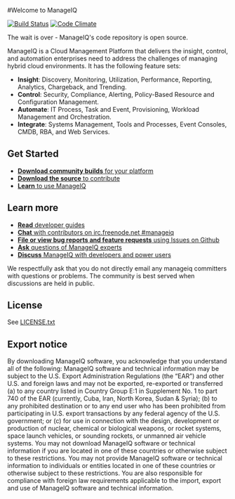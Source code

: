 #Welcome to ManageIQ

[![Build Status](http://img.shields.io/travis/ManageIQ/manageiq.svg)](https://travis-ci.org/ManageIQ/manageiq)
[![Code Climate](http://img.shields.io/codeclimate/github/ManageIQ/manageiq.svg)](https://codeclimate.com/github/ManageIQ/manageiq)

The wait is over - ManageIQ's code repository is open source.

ManageIQ is a Cloud Management Platform that delivers the insight, control, and automation enterprises need to address the challenges of managing hybrid cloud environments.  It has the following feature sets:

* **Insight**: Discovery, Monitoring, Utilization, Performance, Reporting, Analytics, Chargeback, and Trending.
* **Control**: Security, Compliance, Alerting, Policy-Based Resource and Configuration Management.
* **Automate**: IT Process, Task and Event, Provisioning, Workload Management and Orchestration.
* **Integrate**: Systems Management, Tools and Processes, Event Consoles, CMDB, RBA, and Web Services.

## Get Started

*  [**Download community builds** for your platform](http://releases.manageiq.org/)
*  [**Download the source** to contribute](https://github.com/ManageIQ/manageiq)
*  [**Learn** to use ManageIQ](https://www.youtube.com/user/ManageIQVideo)

## Learn more

*  [**Read** developer guides](https://github.com/ManageiQ/guides)
*  [**Chat** with contributors on irc.freenode.net \#manageiq](http://manageiq.org/community/irc/)
*  [**File or view bug reports and feature requests** using Issues on Github](https://github.com/ManageIQ/manageiq/issues?state=open)
*  [**Ask** questions of ManageIQ experts](http://ask.manageiq.org/)
*  [**Discuss** ManageIQ with developers and power users](http://talk.manageiq.org/)

We respectfully ask that you do not directly email any manageiq committers with questions or problems. The community is best served when discussions are held in public.

## License

See [LICENSE.txt](LICENSE.txt)

## Export notice

By downloading ManageIQ software, you acknowledge that you
understand all of the following: ManageIQ software and
technical information may be subject to the U.S. Export
Administration Regulations (the “EAR”) and other U.S. and
foreign laws and may not be exported, re-exported or
transferred (a) to any country listed in Country Group E:1 in
Supplement No. 1 to part 740 of the EAR (currently, Cuba,
Iran, North Korea, Sudan &amp; Syria); (b) to any prohibited
destination or to any end user who has been prohibited from
participating in U.S. export transactions by any federal
agency of the U.S. government; or (c) for use in connection
with the design, development or production of nuclear,
chemical or biological weapons, or rocket systems, space
launch vehicles, or sounding rockets, or unmanned air vehicle
systems. You may not download ManageIQ software or technical
information if you are located in one of these countries or
otherwise subject to these restrictions. You may not provide
ManageIQ software or technical information to individuals or
entities located in one of these countries or otherwise
subject to these restrictions. You are also responsible for
compliance with foreign law requirements applicable to the
import, export and use of ManageIQ software and technical
information.

